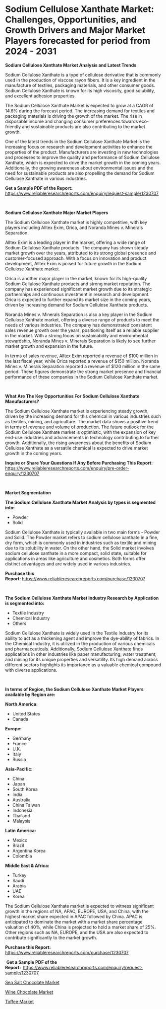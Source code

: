 <p><h1>Sodium Cellulose Xanthate Market: Challenges, Opportunities, and Growth Drivers and Major Market Players forecasted for period from 2024 - 2031</h1></p><p><strong>Sodium Cellulose Xanthate Market Analysis and Latest Trends</strong></p>
<p><p>Sodium Cellulose Xanthate is a type of cellulose derivative that is commonly used in the production of viscose rayon fibers. It is a key ingredient in the manufacture of textiles, packaging materials, and other consumer goods. Sodium Cellulose Xanthate is known for its high viscosity, good solubility, and excellent adhesion properties.</p><p>The Sodium Cellulose Xanthate Market is expected to grow at a CAGR of 14.6% during the forecast period. The increasing demand for textiles and packaging materials is driving the growth of the market. The rise in disposable income and changing consumer preferences towards eco-friendly and sustainable products are also contributing to the market growth.</p><p>One of the latest trends in the Sodium Cellulose Xanthate Market is the increasing focus on research and development activities to enhance the properties of the product. Manufacturers are investing in new technologies and processes to improve the quality and performance of Sodium Cellulose Xanthate, which is expected to drive the market growth in the coming years. Additionally, the growing awareness about environmental issues and the need for sustainable products are also propelling the demand for Sodium Cellulose Xanthate in various industries.</p></p>
<p><strong>Get a Sample PDF of the Report:&nbsp;</strong> <a href="https://www.reliableresearchreports.com/enquiry/request-sample/1230707">https://www.reliableresearchreports.com/enquiry/request-sample/1230707</a></p>
<p>&nbsp;</p>
<p><strong>Sodium Cellulose Xanthate Major Market Players</strong></p>
<p><p>The Sodium Cellulose Xanthate market is highly competitive, with key players including Alltex Exim, Orica, and Noranda Mines v. Minerals Separation. </p><p>Alltex Exim is a leading player in the market, offering a wide range of Sodium Cellulose Xanthate products. The company has shown steady market growth over the years, attributed to its strong global presence and customer-focused approach. With a focus on innovation and product development, Alltex Exim is poised for future growth in the Sodium Cellulose Xanthate market.</p><p>Orica is another major player in the market, known for its high-quality Sodium Cellulose Xanthate products and strong market reputation. The company has experienced significant market growth due to its strategic partnerships and continuous investment in research and development. Orica is expected to further expand its market size in the coming years, driven by increasing demand for Sodium Cellulose Xanthate products.</p><p>Noranda Mines v. Minerals Separation is also a key player in the Sodium Cellulose Xanthate market, offering a diverse range of products to meet the needs of various industries. The company has demonstrated consistent sales revenue growth over the years, positioning itself as a reliable supplier in the market. With a strong focus on sustainability and environmental stewardship, Noranda Mines v. Minerals Separation is likely to see further market growth and expansion in the future.</p><p>In terms of sales revenue, Alltex Exim reported a revenue of $100 million in the last fiscal year, while Orica reported a revenue of $150 million. Noranda Mines v. Minerals Separation reported a revenue of $120 million in the same period. These figures demonstrate the strong market presence and financial performance of these companies in the Sodium Cellulose Xanthate market.</p></p>
<p>&nbsp;</p>
<p><strong>What Are The Key Opportunities For Sodium Cellulose Xanthate Manufacturers?</strong></p>
<p><p>The Sodium Cellulose Xanthate market is experiencing steady growth, driven by the increasing demand for this chemical in various industries such as textiles, mining, and agriculture. The market data shows a positive trend in terms of revenue and volume of production. The future outlook for the Sodium Cellulose Xanthate market is optimistic, with the expansion of key end-use industries and advancements in technology contributing to further growth. Additionally, the rising awareness about the benefits of Sodium Cellulose Xanthate as a versatile chemical is expected to drive market growth in the coming years.</p></p>
<p><strong>Inquire or Share Your Questions If Any Before Purchasing This Report:</strong> <a href="https://www.reliableresearchreports.com/enquiry/pre-order-enquiry/1230707">https://www.reliableresearchreports.com/enquiry/pre-order-enquiry/1230707</a></p>
<p>&nbsp;</p>
<p><strong>Market Segmentation</strong></p>
<p><strong>The Sodium Cellulose Xanthate Market Analysis by types is segmented into:</strong></p>
<p><ul><li>Powder</li><li>Solid</li></ul></p>
<p><p>Sodium Cellulose Xanthate is typically available in two main forms - Powder and Solid. The Powder market refers to sodium cellulose xanthate in a fine, dry form, which is commonly used in industries such as textile and mining due to its solubility in water. On the other hand, the Solid market involves sodium cellulose xanthate in a more compact, solid state, suitable for applications in areas like agriculture and cosmetics. Both forms offer distinct advantages and are widely used in various industries.</p></p>
<p><strong>Purchase this Report:&nbsp;</strong><a href="https://www.reliableresearchreports.com/purchase/1230707">https://www.reliableresearchreports.com/purchase/1230707</a></p>
<p>&nbsp;</p>
<p><strong>The Sodium Cellulose Xanthate Market Industry Research by Application is segmented into:</strong></p>
<p><ul><li>Textile Industry</li><li>Chemical Industry</li><li>Others</li></ul></p>
<p><p>Sodium Cellulose Xanthate is widely used in the Textile Industry for its ability to act as a thickening agent and improve the dye-ability of fabrics. In the Chemical Industry, it is utilized in the production of various chemicals and pharmaceuticals. Additionally, Sodium Cellulose Xanthate finds applications in other industries like paper manufacturing, water treatment, and mining for its unique properties and versatility. Its high demand across different sectors highlights its importance as a valuable chemical compound with diverse applications.</p></p>
<p>&nbsp;</p>
<p><strong>In terms of Region, the Sodium Cellulose Xanthate Market Players available by Region are:</strong></p>
<p>
    <p> <strong> North America: </strong>
        <ul>
            <li>United States</li>
            <li>Canada</li>
        </ul>
        </p> 
    <p> <strong> Europe: </strong>
        <ul>
            <li>Germany</li>
            <li>France</li>
            <li>U.K.</li>
            <li>Italy</li>
            <li>Russia</li>
        </ul>
        </p> 
    <p> <strong> Asia-Pacific: </strong>
        <ul>
            <li>China</li>
            <li>Japan</li>
            <li>South Korea</li>
            <li>India</li>
            <li>Australia</li>
            <li>China Taiwan</li>
            <li>Indonesia</li>
            <li>Thailand</li>
            <li>Malaysia</li>
        </ul>
        </p> 
    <p> <strong> Latin America: </strong>
        <ul>
            <li>Mexico</li>
            <li>Brazil</li>
            <li>Argentina Korea</li>
            <li>Colombia</li>
        </ul>
        </p> 
    <p> <strong> Middle East & Africa: </strong>
        <ul>
            <li>Turkey</li>
            <li>Saudi</li>
            <li>Arabia</li>
            <li>UAE</li>
            <li>Korea</li>
        </ul>
    </p>
    </p>
<p><p>The Sodium Cellulose Xanthate market is expected to witness significant growth in the regions of NA, APAC, EUROPE, USA, and China, with the highest market share expected in APAC followed by China. APAC is anticipated to dominate the market with a market share percentage valuation of 40%, while China is projected to hold a market share of 25%. Other regions such as NA, EUROPE, and the USA are also expected to contribute significantly to the market growth.</p></p>
<p><strong>Purchase this Report: </strong><a href="https://www.reliableresearchreports.com/purchase/1230707">https://www.reliableresearchreports.com/purchase/1230707</a></p>
<p>&nbsp;<strong>Get a Sample PDF of the Report:&nbsp;&nbsp;</strong><a href="https://www.reliableresearchreports.com/enquiry/request-sample/1230707">https://www.reliableresearchreports.com/enquiry/request-sample/1230707</a></p>
<p><strong></strong></p>
<p><p><a href="https://view.publitas.com/reportprime-1/sea-salt-chocolate-market-with-the-goal-of-estimating-the-market-size-and-future-growth-potential-of-various-market-segments-based-on-component-applications-end-user-and-region/">Sea Salt Chocolate Market</a></p><p><a href="https://view.publitas.com/reportprime-1/wine-chocolate-market-research-report-unlocks-analysis-on-the-market-financial-status-market-size-and-market-revenue-upto-2031/">Wine Chocolate Market</a></p><p><a href="https://view.publitas.com/reportprime-1/global-toffee-market-by-types-applications-and-major-players-with-regional-growth-rate-analysis-and-development-situation-from-2024-to-2031/">Toffee Market</a></p></p>